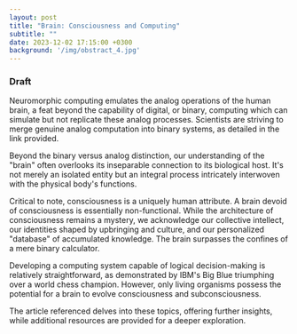 ```yaml
---
layout: post
title: "Brain: Consciousness and Computing"
subtitle: ""
date: 2023-12-02 17:15:00 +0300
background: '/img/obstract_4.jpg'
---
```

### Draft
Neuromorphic computing emulates the analog operations of the human brain, a feat beyond the capability of digital, or binary, computing which can simulate but not replicate these analog processes. Scientists are striving to merge genuine analog computation into binary systems, as detailed in the link provided.

Beyond the binary versus analog distinction, our understanding of the "brain" often overlooks its inseparable connection to its biological host. It's not merely an isolated entity but an integral process intricately interwoven with the physical body's functions.

Critical to note, consciousness is a uniquely human attribute. A brain devoid of consciousness is essentially non-functional. While the architecture of consciousness remains a mystery, we acknowledge our collective intellect, our identities shaped by upbringing and culture, and our personalized "database" of accumulated knowledge. The brain surpasses the confines of a mere binary calculator.

Developing a computing system capable of logical decision-making is relatively straightforward, as demonstrated by IBM's Big Blue triumphing over a world chess champion. However, only living organisms possess the potential for a brain to evolve consciousness and subconsciousness.

The article referenced delves into these topics, offering further insights, while additional resources are provided for a deeper exploration.